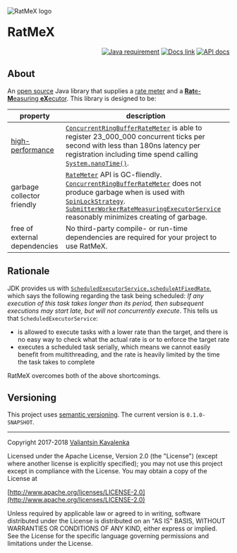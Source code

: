 <img align="left" src="https://stincmale.github.io/ratmex/logo-small.png" alt="RatMeX logo">

# RatMeX
<p align="right">
<a href="http://www.oracle.com/technetwork/java/javase/overview/index.html"><img src="https://img.shields.io/badge/Java-8+-blue.svg" alt="Java requirement"></a>
<a href="https://github.com/stIncMale/ratmex/wiki"><img src="https://img.shields.io/badge/documentation-current-blue.svg" alt="Docs link"></a>
<a href="https://stincmale.github.io/ratmex/apidocs/current/index.html?overview-summary.html"><img src="https://img.shields.io/badge/javadocs-current-blue.svg" alt="API docs"></a>
</p>

## About
An [open source](https://opensource.org/osd) Java library that supplies a [rate meter](https://stincmale.github.io/ratmex/apidocs/current/stincmale/ratmex/meter/RateMeter.html)
and a [**Rat**e-**M**easuring **eX**ecutor](https://stincmale.github.io/ratmex/apidocs/current/stincmale/ratmex/executor/RateMeasuringExecutorService.html).
This library is designed to be:

property | description
--- | ---
[high-performance](https://github.com/stIncMale/ratmex/wiki/Performance) | [`ConcurrentRingBufferRateMeter`](https://stincmale.github.io/ratmex/apidocs/current/stincmale/ratmex/meter/ConcurrentRingBufferRateMeter.html) is able to register 23_000_000 concurrent ticks per second with less than 180ns latency per registration including time spend calling [`System.nanoTime()`](https://docs.oracle.com/javase/10/docs/api/java/lang/System.html#nanoTime()).
garbage collector friendly | [`RateMeter`](https://stincmale.github.io/ratmex/apidocs/current/stincmale/ratmex/meter/RateMeter.html) API is GC-fliendly. [`ConcurrentRingBufferRateMeter`](https://stincmale.github.io/ratmex/apidocs/current/stincmale/ratmex/meter/ConcurrentRingBufferRateMeter.html) does not produce garbage when is used with [`SpinLockStrategy`](https://stincmale.github.io/ratmex/apidocs/current/stincmale/ratmex/meter/SpinLockStrategy.html). [`SubmitterWorkerRateMeasuringExecutorService`](https://stincmale.github.io/ratmex/apidocs/current/stincmale/ratmex/executor/SubmitterWorkerRateMeasuringExecutorService.html) reasonably minimizes creating of garbage.
free of external dependencies | No third-party compile- or run-time dependencies are required for your project to use RatMeX. 

## Rationale
JDK provides us with [`ScheduledExecutorService.scheduleAtFixedRate`](https://docs.oracle.com/javase/10/docs/api/java/util/concurrent/ScheduledExecutorService.html#scheduleAtFixedRate(java.lang.Runnable,long,long,java.util.concurrent.TimeUnit)),
which says the following regarding the task being scheduled:
_If any execution of this task takes longer than its period, then subsequent executions may start late, but will not concurrently execute_.
This tells us that `ScheduledExecutorService`:
* is allowed to execute tasks with a lower rate than the target, and there is no easy way to check what the actual rate is or to enforce the target rate
* executes a scheduled task serially, which means we cannot easily benefit from multithreading, and the rate is heavily limited by the time the task takes to complete

RatMeX overcomes both of the above shortcomings.

## Versioning
This project uses [semantic versioning](https://semver.org). The current version is `0.1.0-SNAPSHOT`.

---

Copyright 2017-2018 [Valiantsin Kavalenka](https://sites.google.com/site/aboutmale/)

Licensed under the Apache License, Version 2.0 (the "License") (except where another license is explicitly specified);
you may not use this project except in compliance with the License.
You may obtain a copy of the License at

[http://www.apache.org/licenses/LICENSE-2.0](http://www.apache.org/licenses/LICENSE-2.0)

Unless required by applicable law or agreed to in writing, software
distributed under the License is distributed on an "AS IS" BASIS,
WITHOUT WARRANTIES OR CONDITIONS OF ANY KIND, either express or implied.
See the License for the specific language governing permissions and
limitations under the License.
